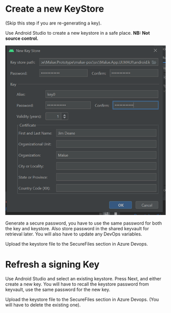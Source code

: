 # Create a new KeyStore
(Skip this step if you are re-generating a key).

Use Android Studio to create a new keystore in a safe place. **NB: Not source control.**

![image.png](/.attachments/image-401d30e2-f4f4-430a-8bca-b794eef4c159.png)

Generate a secure password, you have to use the same password for both the key and keystore.
Also store password in the shared keyvault for retrieval later.
You will also have to update any DevOps variables.

Upload the keystore file to the SecureFiles section in Azure Devops.

# Refresh a signing Key

Use Android Studio and select an existing keystore.
Press Next, and either create a new key. You will have to recall the keystore password from keyvault, use the same password for the new key.

Upload the keystore file to the SecureFiles section in Azure Devops.
(You will have to delete the existing one).

